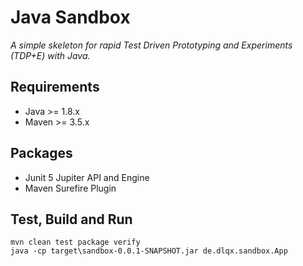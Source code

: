 # Java Sandbox
*A simple skeleton for rapid Test Driven Prototyping and Experiments (TDP+E) with Java.*

## Requirements
- Java >= 1.8.x
- Maven >= 3.5.x

## Packages
- Junit 5 Jupiter API and Engine
- Maven Surefire Plugin

## Test, Build and Run
```
mvn clean test package verify
java -cp target\sandbox-0.0.1-SNAPSHOT.jar de.dlqx.sandbox.App
```
